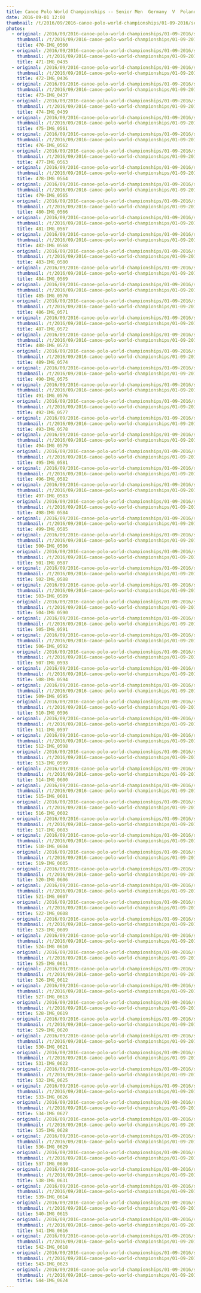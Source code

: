 ```yaml
---
title: Canoe Polo World Championships -- Senior Men  Germany  V  Poland
date: 2016-09-01 12:00
thumbnail: /t/2016/09/2016-canoe-polo-world-championships/01-09-2016/senior-men-germany-v-poland/470-img_0560.jpg
photos:
  - original: /2016/09/2016-canoe-polo-world-championships/01-09-2016/senior-men-germany-v-poland/470-img_0560.jpg
    thumbnail: /t/2016/09/2016-canoe-polo-world-championships/01-09-2016/senior-men-germany-v-poland/470-img_0560.jpg
    title: 470-IMG_0560
  - original: /2016/09/2016-canoe-polo-world-championships/01-09-2016/senior-men-germany-v-poland/471-img_0435.jpg
    thumbnail: /t/2016/09/2016-canoe-polo-world-championships/01-09-2016/senior-men-germany-v-poland/471-img_0435.jpg
    title: 471-IMG_0435
  - original: /2016/09/2016-canoe-polo-world-championships/01-09-2016/senior-men-germany-v-poland/472-img_0436.jpg
    thumbnail: /t/2016/09/2016-canoe-polo-world-championships/01-09-2016/senior-men-germany-v-poland/472-img_0436.jpg
    title: 472-IMG_0436
  - original: /2016/09/2016-canoe-polo-world-championships/01-09-2016/senior-men-germany-v-poland/473-img_0437.jpg
    thumbnail: /t/2016/09/2016-canoe-polo-world-championships/01-09-2016/senior-men-germany-v-poland/473-img_0437.jpg
    title: 473-IMG_0437
  - original: /2016/09/2016-canoe-polo-world-championships/01-09-2016/senior-men-germany-v-poland/474-img_0439.jpg
    thumbnail: /t/2016/09/2016-canoe-polo-world-championships/01-09-2016/senior-men-germany-v-poland/474-img_0439.jpg
    title: 474-IMG_0439
  - original: /2016/09/2016-canoe-polo-world-championships/01-09-2016/senior-men-germany-v-poland/475-img_0561.jpg
    thumbnail: /t/2016/09/2016-canoe-polo-world-championships/01-09-2016/senior-men-germany-v-poland/475-img_0561.jpg
    title: 475-IMG_0561
  - original: /2016/09/2016-canoe-polo-world-championships/01-09-2016/senior-men-germany-v-poland/476-img_0562.jpg
    thumbnail: /t/2016/09/2016-canoe-polo-world-championships/01-09-2016/senior-men-germany-v-poland/476-img_0562.jpg
    title: 476-IMG_0562
  - original: /2016/09/2016-canoe-polo-world-championships/01-09-2016/senior-men-germany-v-poland/477-img_0563.jpg
    thumbnail: /t/2016/09/2016-canoe-polo-world-championships/01-09-2016/senior-men-germany-v-poland/477-img_0563.jpg
    title: 477-IMG_0563
  - original: /2016/09/2016-canoe-polo-world-championships/01-09-2016/senior-men-germany-v-poland/478-img_0564.jpg
    thumbnail: /t/2016/09/2016-canoe-polo-world-championships/01-09-2016/senior-men-germany-v-poland/478-img_0564.jpg
    title: 478-IMG_0564
  - original: /2016/09/2016-canoe-polo-world-championships/01-09-2016/senior-men-germany-v-poland/479-img_0565.jpg
    thumbnail: /t/2016/09/2016-canoe-polo-world-championships/01-09-2016/senior-men-germany-v-poland/479-img_0565.jpg
    title: 479-IMG_0565
  - original: /2016/09/2016-canoe-polo-world-championships/01-09-2016/senior-men-germany-v-poland/480-img_0566.jpg
    thumbnail: /t/2016/09/2016-canoe-polo-world-championships/01-09-2016/senior-men-germany-v-poland/480-img_0566.jpg
    title: 480-IMG_0566
  - original: /2016/09/2016-canoe-polo-world-championships/01-09-2016/senior-men-germany-v-poland/481-img_0567.jpg
    thumbnail: /t/2016/09/2016-canoe-polo-world-championships/01-09-2016/senior-men-germany-v-poland/481-img_0567.jpg
    title: 481-IMG_0567
  - original: /2016/09/2016-canoe-polo-world-championships/01-09-2016/senior-men-germany-v-poland/482-img_0568.jpg
    thumbnail: /t/2016/09/2016-canoe-polo-world-championships/01-09-2016/senior-men-germany-v-poland/482-img_0568.jpg
    title: 482-IMG_0568
  - original: /2016/09/2016-canoe-polo-world-championships/01-09-2016/senior-men-germany-v-poland/483-img_0580.jpg
    thumbnail: /t/2016/09/2016-canoe-polo-world-championships/01-09-2016/senior-men-germany-v-poland/483-img_0580.jpg
    title: 483-IMG_0580
  - original: /2016/09/2016-canoe-polo-world-championships/01-09-2016/senior-men-germany-v-poland/484-img_0569.jpg
    thumbnail: /t/2016/09/2016-canoe-polo-world-championships/01-09-2016/senior-men-germany-v-poland/484-img_0569.jpg
    title: 484-IMG_0569
  - original: /2016/09/2016-canoe-polo-world-championships/01-09-2016/senior-men-germany-v-poland/485-img_0570.jpg
    thumbnail: /t/2016/09/2016-canoe-polo-world-championships/01-09-2016/senior-men-germany-v-poland/485-img_0570.jpg
    title: 485-IMG_0570
  - original: /2016/09/2016-canoe-polo-world-championships/01-09-2016/senior-men-germany-v-poland/486-img_0571.jpg
    thumbnail: /t/2016/09/2016-canoe-polo-world-championships/01-09-2016/senior-men-germany-v-poland/486-img_0571.jpg
    title: 486-IMG_0571
  - original: /2016/09/2016-canoe-polo-world-championships/01-09-2016/senior-men-germany-v-poland/487-img_0572.jpg
    thumbnail: /t/2016/09/2016-canoe-polo-world-championships/01-09-2016/senior-men-germany-v-poland/487-img_0572.jpg
    title: 487-IMG_0572
  - original: /2016/09/2016-canoe-polo-world-championships/01-09-2016/senior-men-germany-v-poland/488-img_0573.jpg
    thumbnail: /t/2016/09/2016-canoe-polo-world-championships/01-09-2016/senior-men-germany-v-poland/488-img_0573.jpg
    title: 488-IMG_0573
  - original: /2016/09/2016-canoe-polo-world-championships/01-09-2016/senior-men-germany-v-poland/489-img_0574.jpg
    thumbnail: /t/2016/09/2016-canoe-polo-world-championships/01-09-2016/senior-men-germany-v-poland/489-img_0574.jpg
    title: 489-IMG_0574
  - original: /2016/09/2016-canoe-polo-world-championships/01-09-2016/senior-men-germany-v-poland/490-img_0575.jpg
    thumbnail: /t/2016/09/2016-canoe-polo-world-championships/01-09-2016/senior-men-germany-v-poland/490-img_0575.jpg
    title: 490-IMG_0575
  - original: /2016/09/2016-canoe-polo-world-championships/01-09-2016/senior-men-germany-v-poland/491-img_0576.jpg
    thumbnail: /t/2016/09/2016-canoe-polo-world-championships/01-09-2016/senior-men-germany-v-poland/491-img_0576.jpg
    title: 491-IMG_0576
  - original: /2016/09/2016-canoe-polo-world-championships/01-09-2016/senior-men-germany-v-poland/492-img_0577.jpg
    thumbnail: /t/2016/09/2016-canoe-polo-world-championships/01-09-2016/senior-men-germany-v-poland/492-img_0577.jpg
    title: 492-IMG_0577
  - original: /2016/09/2016-canoe-polo-world-championships/01-09-2016/senior-men-germany-v-poland/493-img_0578.jpg
    thumbnail: /t/2016/09/2016-canoe-polo-world-championships/01-09-2016/senior-men-germany-v-poland/493-img_0578.jpg
    title: 493-IMG_0578
  - original: /2016/09/2016-canoe-polo-world-championships/01-09-2016/senior-men-germany-v-poland/494-img_0579.jpg
    thumbnail: /t/2016/09/2016-canoe-polo-world-championships/01-09-2016/senior-men-germany-v-poland/494-img_0579.jpg
    title: 494-IMG_0579
  - original: /2016/09/2016-canoe-polo-world-championships/01-09-2016/senior-men-germany-v-poland/495-img_0581.jpg
    thumbnail: /t/2016/09/2016-canoe-polo-world-championships/01-09-2016/senior-men-germany-v-poland/495-img_0581.jpg
    title: 495-IMG_0581
  - original: /2016/09/2016-canoe-polo-world-championships/01-09-2016/senior-men-germany-v-poland/496-img_0582.jpg
    thumbnail: /t/2016/09/2016-canoe-polo-world-championships/01-09-2016/senior-men-germany-v-poland/496-img_0582.jpg
    title: 496-IMG_0582
  - original: /2016/09/2016-canoe-polo-world-championships/01-09-2016/senior-men-germany-v-poland/497-img_0583.jpg
    thumbnail: /t/2016/09/2016-canoe-polo-world-championships/01-09-2016/senior-men-germany-v-poland/497-img_0583.jpg
    title: 497-IMG_0583
  - original: /2016/09/2016-canoe-polo-world-championships/01-09-2016/senior-men-germany-v-poland/498-img_0584.jpg
    thumbnail: /t/2016/09/2016-canoe-polo-world-championships/01-09-2016/senior-men-germany-v-poland/498-img_0584.jpg
    title: 498-IMG_0584
  - original: /2016/09/2016-canoe-polo-world-championships/01-09-2016/senior-men-germany-v-poland/499-img_0585.jpg
    thumbnail: /t/2016/09/2016-canoe-polo-world-championships/01-09-2016/senior-men-germany-v-poland/499-img_0585.jpg
    title: 499-IMG_0585
  - original: /2016/09/2016-canoe-polo-world-championships/01-09-2016/senior-men-germany-v-poland/500-img_0586.jpg
    thumbnail: /t/2016/09/2016-canoe-polo-world-championships/01-09-2016/senior-men-germany-v-poland/500-img_0586.jpg
    title: 500-IMG_0586
  - original: /2016/09/2016-canoe-polo-world-championships/01-09-2016/senior-men-germany-v-poland/501-img_0587.jpg
    thumbnail: /t/2016/09/2016-canoe-polo-world-championships/01-09-2016/senior-men-germany-v-poland/501-img_0587.jpg
    title: 501-IMG_0587
  - original: /2016/09/2016-canoe-polo-world-championships/01-09-2016/senior-men-germany-v-poland/502-img_0588.jpg
    thumbnail: /t/2016/09/2016-canoe-polo-world-championships/01-09-2016/senior-men-germany-v-poland/502-img_0588.jpg
    title: 502-IMG_0588
  - original: /2016/09/2016-canoe-polo-world-championships/01-09-2016/senior-men-germany-v-poland/503-img_0589.jpg
    thumbnail: /t/2016/09/2016-canoe-polo-world-championships/01-09-2016/senior-men-germany-v-poland/503-img_0589.jpg
    title: 503-IMG_0589
  - original: /2016/09/2016-canoe-polo-world-championships/01-09-2016/senior-men-germany-v-poland/504-img_0590.jpg
    thumbnail: /t/2016/09/2016-canoe-polo-world-championships/01-09-2016/senior-men-germany-v-poland/504-img_0590.jpg
    title: 504-IMG_0590
  - original: /2016/09/2016-canoe-polo-world-championships/01-09-2016/senior-men-germany-v-poland/505-img_0591.jpg
    thumbnail: /t/2016/09/2016-canoe-polo-world-championships/01-09-2016/senior-men-germany-v-poland/505-img_0591.jpg
    title: 505-IMG_0591
  - original: /2016/09/2016-canoe-polo-world-championships/01-09-2016/senior-men-germany-v-poland/506-img_0592.jpg
    thumbnail: /t/2016/09/2016-canoe-polo-world-championships/01-09-2016/senior-men-germany-v-poland/506-img_0592.jpg
    title: 506-IMG_0592
  - original: /2016/09/2016-canoe-polo-world-championships/01-09-2016/senior-men-germany-v-poland/507-img_0593.jpg
    thumbnail: /t/2016/09/2016-canoe-polo-world-championships/01-09-2016/senior-men-germany-v-poland/507-img_0593.jpg
    title: 507-IMG_0593
  - original: /2016/09/2016-canoe-polo-world-championships/01-09-2016/senior-men-germany-v-poland/508-img_0594.jpg
    thumbnail: /t/2016/09/2016-canoe-polo-world-championships/01-09-2016/senior-men-germany-v-poland/508-img_0594.jpg
    title: 508-IMG_0594
  - original: /2016/09/2016-canoe-polo-world-championships/01-09-2016/senior-men-germany-v-poland/509-img_0595.jpg
    thumbnail: /t/2016/09/2016-canoe-polo-world-championships/01-09-2016/senior-men-germany-v-poland/509-img_0595.jpg
    title: 509-IMG_0595
  - original: /2016/09/2016-canoe-polo-world-championships/01-09-2016/senior-men-germany-v-poland/510-img_0596.jpg
    thumbnail: /t/2016/09/2016-canoe-polo-world-championships/01-09-2016/senior-men-germany-v-poland/510-img_0596.jpg
    title: 510-IMG_0596
  - original: /2016/09/2016-canoe-polo-world-championships/01-09-2016/senior-men-germany-v-poland/511-img_0597.jpg
    thumbnail: /t/2016/09/2016-canoe-polo-world-championships/01-09-2016/senior-men-germany-v-poland/511-img_0597.jpg
    title: 511-IMG_0597
  - original: /2016/09/2016-canoe-polo-world-championships/01-09-2016/senior-men-germany-v-poland/512-img_0598.jpg
    thumbnail: /t/2016/09/2016-canoe-polo-world-championships/01-09-2016/senior-men-germany-v-poland/512-img_0598.jpg
    title: 512-IMG_0598
  - original: /2016/09/2016-canoe-polo-world-championships/01-09-2016/senior-men-germany-v-poland/513-img_0599.jpg
    thumbnail: /t/2016/09/2016-canoe-polo-world-championships/01-09-2016/senior-men-germany-v-poland/513-img_0599.jpg
    title: 513-IMG_0599
  - original: /2016/09/2016-canoe-polo-world-championships/01-09-2016/senior-men-germany-v-poland/514-img_0600.jpg
    thumbnail: /t/2016/09/2016-canoe-polo-world-championships/01-09-2016/senior-men-germany-v-poland/514-img_0600.jpg
    title: 514-IMG_0600
  - original: /2016/09/2016-canoe-polo-world-championships/01-09-2016/senior-men-germany-v-poland/515-img_0601.jpg
    thumbnail: /t/2016/09/2016-canoe-polo-world-championships/01-09-2016/senior-men-germany-v-poland/515-img_0601.jpg
    title: 515-IMG_0601
  - original: /2016/09/2016-canoe-polo-world-championships/01-09-2016/senior-men-germany-v-poland/516-img_0602.jpg
    thumbnail: /t/2016/09/2016-canoe-polo-world-championships/01-09-2016/senior-men-germany-v-poland/516-img_0602.jpg
    title: 516-IMG_0602
  - original: /2016/09/2016-canoe-polo-world-championships/01-09-2016/senior-men-germany-v-poland/517-img_0603.jpg
    thumbnail: /t/2016/09/2016-canoe-polo-world-championships/01-09-2016/senior-men-germany-v-poland/517-img_0603.jpg
    title: 517-IMG_0603
  - original: /2016/09/2016-canoe-polo-world-championships/01-09-2016/senior-men-germany-v-poland/518-img_0604.jpg
    thumbnail: /t/2016/09/2016-canoe-polo-world-championships/01-09-2016/senior-men-germany-v-poland/518-img_0604.jpg
    title: 518-IMG_0604
  - original: /2016/09/2016-canoe-polo-world-championships/01-09-2016/senior-men-germany-v-poland/519-img_0605.jpg
    thumbnail: /t/2016/09/2016-canoe-polo-world-championships/01-09-2016/senior-men-germany-v-poland/519-img_0605.jpg
    title: 519-IMG_0605
  - original: /2016/09/2016-canoe-polo-world-championships/01-09-2016/senior-men-germany-v-poland/520-img_0606.jpg
    thumbnail: /t/2016/09/2016-canoe-polo-world-championships/01-09-2016/senior-men-germany-v-poland/520-img_0606.jpg
    title: 520-IMG_0606
  - original: /2016/09/2016-canoe-polo-world-championships/01-09-2016/senior-men-germany-v-poland/521-img_0607.jpg
    thumbnail: /t/2016/09/2016-canoe-polo-world-championships/01-09-2016/senior-men-germany-v-poland/521-img_0607.jpg
    title: 521-IMG_0607
  - original: /2016/09/2016-canoe-polo-world-championships/01-09-2016/senior-men-germany-v-poland/522-img_0608.jpg
    thumbnail: /t/2016/09/2016-canoe-polo-world-championships/01-09-2016/senior-men-germany-v-poland/522-img_0608.jpg
    title: 522-IMG_0608
  - original: /2016/09/2016-canoe-polo-world-championships/01-09-2016/senior-men-germany-v-poland/523-img_0609.jpg
    thumbnail: /t/2016/09/2016-canoe-polo-world-championships/01-09-2016/senior-men-germany-v-poland/523-img_0609.jpg
    title: 523-IMG_0609
  - original: /2016/09/2016-canoe-polo-world-championships/01-09-2016/senior-men-germany-v-poland/524-img_0610.jpg
    thumbnail: /t/2016/09/2016-canoe-polo-world-championships/01-09-2016/senior-men-germany-v-poland/524-img_0610.jpg
    title: 524-IMG_0610
  - original: /2016/09/2016-canoe-polo-world-championships/01-09-2016/senior-men-germany-v-poland/525-img_0611.jpg
    thumbnail: /t/2016/09/2016-canoe-polo-world-championships/01-09-2016/senior-men-germany-v-poland/525-img_0611.jpg
    title: 525-IMG_0611
  - original: /2016/09/2016-canoe-polo-world-championships/01-09-2016/senior-men-germany-v-poland/526-img_0612.jpg
    thumbnail: /t/2016/09/2016-canoe-polo-world-championships/01-09-2016/senior-men-germany-v-poland/526-img_0612.jpg
    title: 526-IMG_0612
  - original: /2016/09/2016-canoe-polo-world-championships/01-09-2016/senior-men-germany-v-poland/527-img_0613.jpg
    thumbnail: /t/2016/09/2016-canoe-polo-world-championships/01-09-2016/senior-men-germany-v-poland/527-img_0613.jpg
    title: 527-IMG_0613
  - original: /2016/09/2016-canoe-polo-world-championships/01-09-2016/senior-men-germany-v-poland/528-img_0619.jpg
    thumbnail: /t/2016/09/2016-canoe-polo-world-championships/01-09-2016/senior-men-germany-v-poland/528-img_0619.jpg
    title: 528-IMG_0619
  - original: /2016/09/2016-canoe-polo-world-championships/01-09-2016/senior-men-germany-v-poland/529-img_0620.jpg
    thumbnail: /t/2016/09/2016-canoe-polo-world-championships/01-09-2016/senior-men-germany-v-poland/529-img_0620.jpg
    title: 529-IMG_0620
  - original: /2016/09/2016-canoe-polo-world-championships/01-09-2016/senior-men-germany-v-poland/530-img_0621.jpg
    thumbnail: /t/2016/09/2016-canoe-polo-world-championships/01-09-2016/senior-men-germany-v-poland/530-img_0621.jpg
    title: 530-IMG_0621
  - original: /2016/09/2016-canoe-polo-world-championships/01-09-2016/senior-men-germany-v-poland/531-img_0622.jpg
    thumbnail: /t/2016/09/2016-canoe-polo-world-championships/01-09-2016/senior-men-germany-v-poland/531-img_0622.jpg
    title: 531-IMG_0622
  - original: /2016/09/2016-canoe-polo-world-championships/01-09-2016/senior-men-germany-v-poland/532-img_0625.jpg
    thumbnail: /t/2016/09/2016-canoe-polo-world-championships/01-09-2016/senior-men-germany-v-poland/532-img_0625.jpg
    title: 532-IMG_0625
  - original: /2016/09/2016-canoe-polo-world-championships/01-09-2016/senior-men-germany-v-poland/533-img_0626.jpg
    thumbnail: /t/2016/09/2016-canoe-polo-world-championships/01-09-2016/senior-men-germany-v-poland/533-img_0626.jpg
    title: 533-IMG_0626
  - original: /2016/09/2016-canoe-polo-world-championships/01-09-2016/senior-men-germany-v-poland/534-img_0627.jpg
    thumbnail: /t/2016/09/2016-canoe-polo-world-championships/01-09-2016/senior-men-germany-v-poland/534-img_0627.jpg
    title: 534-IMG_0627
  - original: /2016/09/2016-canoe-polo-world-championships/01-09-2016/senior-men-germany-v-poland/535-img_0628.jpg
    thumbnail: /t/2016/09/2016-canoe-polo-world-championships/01-09-2016/senior-men-germany-v-poland/535-img_0628.jpg
    title: 535-IMG_0628
  - original: /2016/09/2016-canoe-polo-world-championships/01-09-2016/senior-men-germany-v-poland/536-img_0629.jpg
    thumbnail: /t/2016/09/2016-canoe-polo-world-championships/01-09-2016/senior-men-germany-v-poland/536-img_0629.jpg
    title: 536-IMG_0629
  - original: /2016/09/2016-canoe-polo-world-championships/01-09-2016/senior-men-germany-v-poland/537-img_0630.jpg
    thumbnail: /t/2016/09/2016-canoe-polo-world-championships/01-09-2016/senior-men-germany-v-poland/537-img_0630.jpg
    title: 537-IMG_0630
  - original: /2016/09/2016-canoe-polo-world-championships/01-09-2016/senior-men-germany-v-poland/538-img_0631.jpg
    thumbnail: /t/2016/09/2016-canoe-polo-world-championships/01-09-2016/senior-men-germany-v-poland/538-img_0631.jpg
    title: 538-IMG_0631
  - original: /2016/09/2016-canoe-polo-world-championships/01-09-2016/senior-men-germany-v-poland/539-img_0614.jpg
    thumbnail: /t/2016/09/2016-canoe-polo-world-championships/01-09-2016/senior-men-germany-v-poland/539-img_0614.jpg
    title: 539-IMG_0614
  - original: /2016/09/2016-canoe-polo-world-championships/01-09-2016/senior-men-germany-v-poland/540-img_0615.jpg
    thumbnail: /t/2016/09/2016-canoe-polo-world-championships/01-09-2016/senior-men-germany-v-poland/540-img_0615.jpg
    title: 540-IMG_0615
  - original: /2016/09/2016-canoe-polo-world-championships/01-09-2016/senior-men-germany-v-poland/541-img_0616.jpg
    thumbnail: /t/2016/09/2016-canoe-polo-world-championships/01-09-2016/senior-men-germany-v-poland/541-img_0616.jpg
    title: 541-IMG_0616
  - original: /2016/09/2016-canoe-polo-world-championships/01-09-2016/senior-men-germany-v-poland/542-img_0618.jpg
    thumbnail: /t/2016/09/2016-canoe-polo-world-championships/01-09-2016/senior-men-germany-v-poland/542-img_0618.jpg
    title: 542-IMG_0618
  - original: /2016/09/2016-canoe-polo-world-championships/01-09-2016/senior-men-germany-v-poland/543-img_0623.jpg
    thumbnail: /t/2016/09/2016-canoe-polo-world-championships/01-09-2016/senior-men-germany-v-poland/543-img_0623.jpg
    title: 543-IMG_0623
  - original: /2016/09/2016-canoe-polo-world-championships/01-09-2016/senior-men-germany-v-poland/544-img_0624.jpg
    thumbnail: /t/2016/09/2016-canoe-polo-world-championships/01-09-2016/senior-men-germany-v-poland/544-img_0624.jpg
    title: 544-IMG_0624
---
```

